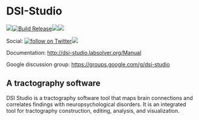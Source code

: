 # DSI-Studio 

<img src="https://img.shields.io/github/languages/top/frankyeh/DSI-Studio">[![Build Release](https://github.com/frankyeh/DSI-Studio/actions/workflows/build_dsistudio.yml/badge.svg)](https://github.com/frankyeh/DSI-Studio/actions/workflows/build_dsistudio.yml)<a href="https://github.com/frankyeh/DSI-Studio/releases"><img src="https://img.shields.io/github/v/release/frankyeh/DSI-Studio"></a><a href="https://github.com/frankyeh/DSI-Studio/commits/master"><img src="https://img.shields.io/github/last-commit/frankyeh/DSI-Studio"></a>

Social: <a href="https://twitter.com/intent/follow?screen_name=FangChengYeh"><img src="https://img.shields.io/twitter/follow/FangChengYeh?style=social&logo=twitter" alt="follow on Twitter"></a><a href="https://www.youtube.com/c/FrankYeh"><img src="https://img.shields.io/youtube/channel/subscribers/UCN6gohY_zeBpK6SwJ7hnz1Q?style=social"></a>


Documentation: http://dsi-studio.labsolver.org/Manual

Google discussion group: https://groups.google.com/g/dsi-studio

## A tractography software
DSI Studio is a tractography software tool that maps brain connections and correlates findings with neuropsychological disorders. It is an integrated tool for tractography construction, editing, analysis, and visualization.


